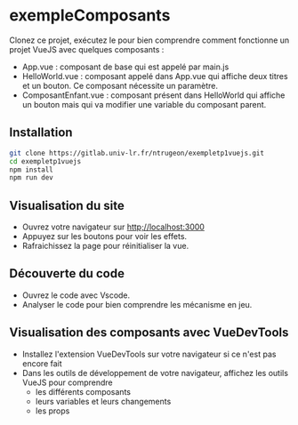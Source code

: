 # exempleComposants

Clonez ce projet, exécutez le pour bien comprendre comment fonctionne un projet VueJS avec quelques composants :

- App.vue : composant de base qui est appelé par main.js
- HelloWorld.vue : composant appelé dans App.vue qui affiche deux titres et un bouton. Ce composant nécessite un paramètre.
- ComposantEnfant.vue : composant présent dans HelloWorld qui affiche un bouton mais qui va modifier une variable du composant parent.

## Installation

```sh
git clone https://gitlab.univ-lr.fr/ntrugeon/exempletp1vuejs.git
cd exempletp1vuejs
npm install
npm run dev
```

## Visualisation du site

- Ouvrez votre navigateur sur [http;//localhost:3000](http;//localhost:5173)
- Appuyez sur les boutons pour voir les effets.
- Rafraichissez la page pour réinitialiser la vue.

## Découverte du code

- Ouvrez le code avec Vscode.
- Analyser le code pour bien comprendre les mécanisme en jeu.

## Visualisation des composants avec VueDevTools

- Installez l'extension VueDevTools sur votre navigateur si ce n'est pas encore fait
- Dans les outils de développement de votre navigateur, affichez les outils VueJS pour comprendre
  - les différents composants
  - leurs variables et leurs changements
  - les props